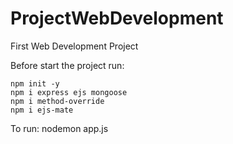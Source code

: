 # ProjectWebDevelopment
 First Web Development Project


Before start the project run:

    npm init -y
    npm i express ejs mongoose
    npm i method-override
    npm i ejs-mate

To run: nodemon app.js